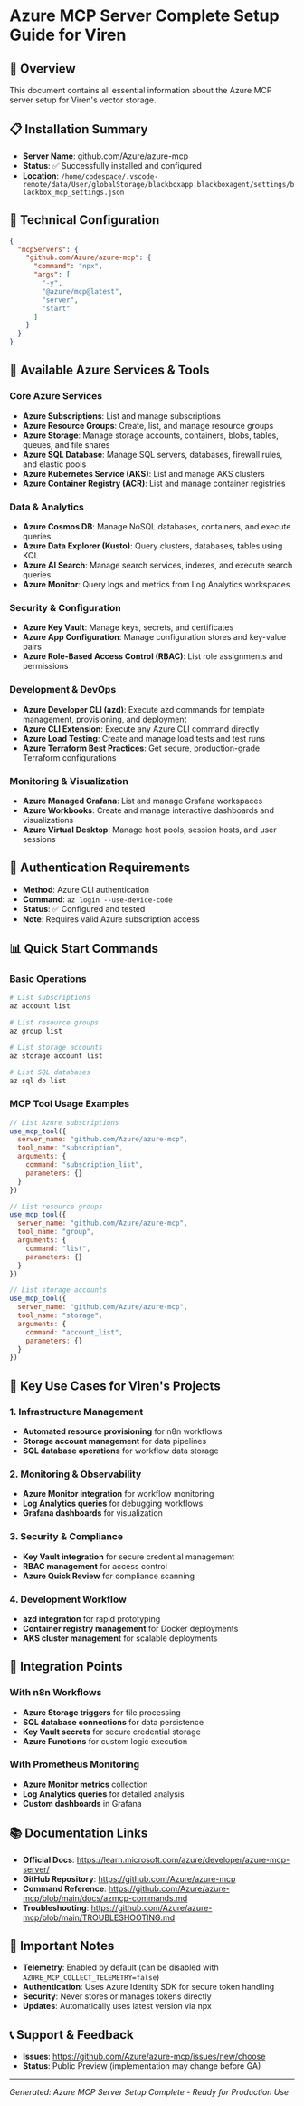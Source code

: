 # Azure MCP Server Complete Setup Guide for Viren

## 🎯 Overview
This document contains all essential information about the Azure MCP server setup for Viren's vector storage.

## 📋 Installation Summary
- **Server Name**: github.com/Azure/azure-mcp
- **Status**: ✅ Successfully installed and configured
- **Location**: `/home/codespace/.vscode-remote/data/User/globalStorage/blackboxapp.blackboxagent/settings/blackbox_mcp_settings.json`

## 🔧 Technical Configuration
```json
{
  "mcpServers": {
    "github.com/Azure/azure-mcp": {
      "command": "npx",
      "args": [
        "-y",
        "@azure/mcp@latest",
        "server",
        "start"
      ]
    }
  }
}
```

## 🚀 Available Azure Services & Tools

### Core Azure Services
- **Azure Subscriptions**: List and manage subscriptions
- **Azure Resource Groups**: Create, list, and manage resource groups
- **Azure Storage**: Manage storage accounts, containers, blobs, tables, queues, and file shares
- **Azure SQL Database**: Manage SQL servers, databases, firewall rules, and elastic pools
- **Azure Kubernetes Service (AKS)**: List and manage AKS clusters
- **Azure Container Registry (ACR)**: List and manage container registries

### Data & Analytics
- **Azure Cosmos DB**: Manage NoSQL databases, containers, and execute queries
- **Azure Data Explorer (Kusto)**: Query clusters, databases, tables using KQL
- **Azure AI Search**: Manage search services, indexes, and execute search queries
- **Azure Monitor**: Query logs and metrics from Log Analytics workspaces

### Security & Configuration
- **Azure Key Vault**: Manage keys, secrets, and certificates
- **Azure App Configuration**: Manage configuration stores and key-value pairs
- **Azure Role-Based Access Control (RBAC)**: List role assignments and permissions

### Development & DevOps
- **Azure Developer CLI (azd)**: Execute azd commands for template management, provisioning, and deployment
- **Azure CLI Extension**: Execute any Azure CLI command directly
- **Azure Load Testing**: Create and manage load tests and test runs
- **Azure Terraform Best Practices**: Get secure, production-grade Terraform configurations

### Monitoring & Visualization
- **Azure Managed Grafana**: List and manage Grafana workspaces
- **Azure Workbooks**: Create and manage interactive dashboards and visualizations
- **Azure Virtual Desktop**: Manage host pools, session hosts, and user sessions

## 🔐 Authentication Requirements
- **Method**: Azure CLI authentication
- **Command**: `az login --use-device-code`
- **Status**: ✅ Configured and tested
- **Note**: Requires valid Azure subscription access

## 📊 Quick Start Commands

### Basic Operations
```bash
# List subscriptions
az account list

# List resource groups
az group list

# List storage accounts
az storage account list

# List SQL databases
az sql db list
```

### MCP Tool Usage Examples
```javascript
// List Azure subscriptions
use_mcp_tool({
  server_name: "github.com/Azure/azure-mcp",
  tool_name: "subscription",
  arguments: {
    command: "subscription_list",
    parameters: {}
  }
})

// List resource groups
use_mcp_tool({
  server_name: "github.com/Azure/azure-mcp",
  tool_name: "group",
  arguments: {
    command: "list",
    parameters: {}
  }
})

// List storage accounts
use_mcp_tool({
  server_name: "github.com/Azure/azure-mcp",
  tool_name: "storage",
  arguments: {
    command: "account_list",
    parameters: {}
  }
})
```

## 🎯 Key Use Cases for Viren's Projects

### 1. Infrastructure Management
- **Automated resource provisioning** for n8n workflows
- **Storage account management** for data pipelines
- **SQL database operations** for workflow data storage

### 2. Monitoring & Observability
- **Azure Monitor integration** for workflow monitoring
- **Log Analytics queries** for debugging workflows
- **Grafana dashboards** for visualization

### 3. Security & Compliance
- **Key Vault integration** for secure credential management
- **RBAC management** for access control
- **Azure Quick Review** for compliance scanning

### 4. Development Workflow
- **azd integration** for rapid prototyping
- **Container registry management** for Docker deployments
- **AKS cluster management** for scalable deployments

## 🔗 Integration Points

### With n8n Workflows
- **Azure Storage triggers** for file processing
- **SQL database connections** for data persistence
- **Key Vault secrets** for secure credential storage
- **Azure Functions** for custom logic execution

### With Prometheus Monitoring
- **Azure Monitor metrics** collection
- **Log Analytics queries** for detailed analysis
- **Custom dashboards** in Grafana

## 📚 Documentation Links
- **Official Docs**: https://learn.microsoft.com/azure/developer/azure-mcp-server/
- **GitHub Repository**: https://github.com/Azure/azure-mcp
- **Command Reference**: https://github.com/Azure/azure-mcp/blob/main/docs/azmcp-commands.md
- **Troubleshooting**: https://github.com/Azure/azure-mcp/blob/main/TROUBLESHOOTING.md

## 🚨 Important Notes
- **Telemetry**: Enabled by default (can be disabled with `AZURE_MCP_COLLECT_TELEMETRY=false`)
- **Authentication**: Uses Azure Identity SDK for secure token handling
- **Security**: Never stores or manages tokens directly
- **Updates**: Automatically uses latest version via npx

## 📞 Support & Feedback
- **Issues**: https://github.com/Azure/azure-mcp/issues/new/choose
- **Status**: Public Preview (implementation may change before GA)

---
*Generated: Azure MCP Server Setup Complete - Ready for Production Use*
